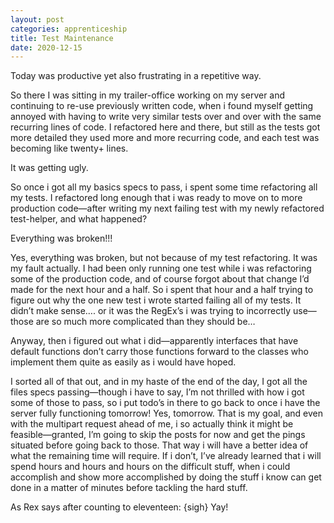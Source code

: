 ```yaml
---
layout: post 
categories: apprenticeship
title: Test Maintenance
date: 2020-12-15
---
```


Today was productive yet also frustrating in a repetitive way.  

So there I was sitting in my trailer-office working on my server and continuing to re-use previously written code, when i found myself getting annoyed with having to write very similar tests over and over with the same recurring lines of code.  I refactored here and there, but still as the tests got more detailed they used more and more recurring code, and each test was becoming like twenty+ lines.  

It was getting ugly.

So once i got all my basics specs to pass, i spent some time refactoring all my tests.  I refactored long enough that i was ready to move on to more production code—after writing my next failing test with my newly refactored test-helper, and what happened?

Everything was broken!!!  

Yes, everything was broken, but not because of my test refactoring.  It was my fault actually.  I had been only running one test while i was refactoring some of the production code, and of course forgot about that change I’d made for the next hour and a half.  So i spent that hour and a half trying to figure out why the one new test i wrote started failing all of my tests.  It didn’t make sense…. or it was the RegEx’s i was trying to incorrectly use—those are so much more complicated than they should be…

Anyway, then i figured out what i did—apparently interfaces that have default functions don’t carry those functions forward to the classes who implement them quite as easily as i would have hoped.  

I sorted all of that out, and in my haste of the end of the day, I got all the files specs passing—though i have to say, I’m not thrilled with how i got some of those to pass, so i put todo’s in there to go back to once i have the server fully functioning tomorrow!  Yes, tomorrow.  That is my goal, and even with the multipart request ahead of me, i so actually think it might be feasible—granted, I’m going to skip the posts for now and get the pings situated before going back to those.  That way i will have a better idea of what the remaining time will require.  If i don’t, I’ve already learned that i will spend hours and hours and hours on the difficult stuff, when i could accomplish and show more accomplished by doing the stuff i know can get done in a matter of minutes before tackling the hard stuff.

As Rex says after counting to eleventeen: {sigh} Yay!
 

